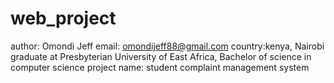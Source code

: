 # web_project
author: Omondi Jeff
email: omondijeff88@gmail.com
country:kenya, Nairobi
graduate at Presbyterian University of East Africa, Bachelor of science in computer science
project name: student complaint management system
